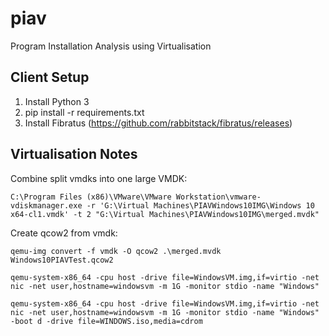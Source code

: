 # piav

Program Installation Analysis using Virtualisation

## Client Setup

1. Install Python 3
2. pip install -r requirements.txt
3. Install Fibratus (https://github.com/rabbitstack/fibratus/releases)

## Virtualisation Notes

Combine split vmdks into one large VMDK:

`C:\Program Files (x86)\VMware\VMware Workstation\vmware-vdiskmanager.exe -r 'G:\Virtual Machines\PIAVWindows10IMG\Windows 10 x64-cl1.vmdk' -t 2 "G:\Virtual Machines\PIAVWindows10IMG\merged.mvdk"`

Create qcow2 from vmdk:

`qemu-img convert -f vmdk -O qcow2 .\merged.mvdk Windows10PIAVTest.qcow2`

```
qemu-system-x86_64 -cpu host -drive file=WindowsVM.img,if=virtio -net nic -net user,hostname=windowsvm -m 1G -monitor stdio -name "Windows"

qemu-system-x86_64 -cpu host -drive file=WindowsVM.img,if=virtio -net nic -net user,hostname=windowsvm -m 1G -monitor stdio -name "Windows"  -boot d -drive file=WINDOWS.iso,media=cdrom
```
